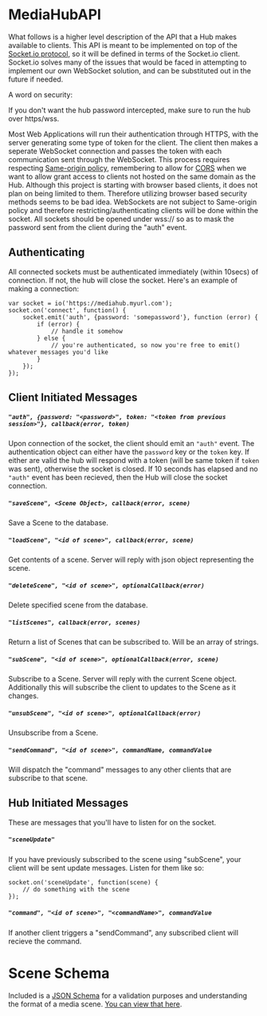 MediaHubAPI
===========

What follows is a higher level description of the API that a Hub makes available to clients.  This API is meant to be implemented on top of the [Socket.io protocol](https://github.com/Automattic/socket.io-protocol), so it will be defined in terms of the Socket.io client.  Socket.io solves many of the issues that would be faced in attempting to implement our own WebSocket solution, and can be substituted out in the future if needed.

A word on security:

If you don't want the hub password intercepted, make sure to run the hub over https/wss.

Most Web Applications will run their authentication through HTTPS, with the server generating some type of token for the client.  The client then makes a seperate WebSocket connection and passes the token with each communication sent through the WebSocket.  This process requires respecting [Same-origin policy](https://en.wikipedia.org/wiki/Same-origin_policy), remembering to allow for [CORS](https://en.wikipedia.org/wiki/Same-origin_policy#Cross-Origin_Resource_Sharing) when we want to allow grant access to clients not hosted on the same domain as the Hub.  Although this project is starting with browser based clients, it does not plan on being limited to them.  Therefore utilizing browser based security methods seems to be bad idea.  WebSockets are not subject to Same-origin policy and therefore restricting/authenticating clients will be done within the socket.  All sockets should be opened under wss:// so as to mask the password sent from the client during the "auth" event.


## Authenticating

All connected sockets must be authenticated immediately (within 10secs) of connection.  If not, the hub will close the socket.  Here's an example of making a connection:

```
var socket = io('https://mediahub.myurl.com');
socket.on('connect', function() {
    socket.emit('auth', {password: 'somepassword'}, function (error) {
        if (error) {
            // handle it somehow
        } else {
            // you're authenticated, so now you're free to emit() whatever messages you'd like
        }
    });
});
```

## Client Initiated Messages

##### `"auth", {password: "<password>", token: "<token from previous session>"}, callback(error, token)`
Upon connection of the socket, the client should emit an `"auth"` event.  The authentication object can either have the `password` key or the `token` key.  If either are valid the hub will respond with a token (will be same token if `token` was sent), otherwise the socket is closed.  If 10 seconds has elapsed and no `"auth"` event has been recieved, then the Hub will close the socket connection.

##### `"saveScene", <Scene Object>, callback(error, scene)`
Save a Scene to the database.

##### `"loadScene", "<id of scene>", callback(error, scene)`
Get contents of a scene.  Server will reply with json object representing the scene.

##### `"deleteScene", "<id of scene>", optionalCallback(error)`
Delete specified scene from the database.


##### `"listScenes", callback(error, scenes)`
Return a list of Scenes that can be subscribed to.  Will be an array of strings.

##### `"subScene", "<id of scene>", optionalCallback(error, scene)`
Subscribe to a Scene.  Server will reply with the current Scene object.  Additionally this will subscribe the client to updates to the Scene as it changes. 

##### `"unsubScene", "<id of scene>", optionalCallback(error)`
Unsubscribe from a Scene.

##### `"sendCommand", "<id of scene>", commandName, commandValue`
Will dispatch the "command" messages to any other clients that are subscribe to that scene.


## Hub Initiated Messages

These are messages that you'll have to listen for on the socket. 

##### `"sceneUpdate"`
If you have previously subscribed to the scene using "subScene", your client will be sent update messages.  Listen for them like so:

```
socket.on('sceneUpdate', function(scene) {
    // do something with the scene
});
```

##### `"command", "<id of scene>", "<commandName>", commandValue`
If another client triggers a "sendCommand", any subscribed client will recieve the command.

Scene Schema
===========

Included is a [JSON Schema](http://json-schema.org/) for a validation purposes and understanding the format of a media scene.  [You can view that here](media-scene-schema.json).
